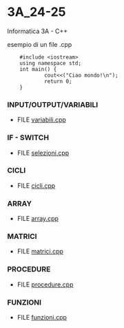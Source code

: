 # 3A_24-25
Informatica 3A - C++


esempio di un file .cpp 

        
        #include <iostream>
        using namespace std;
        int main() {
                cout<<("Ciao mondo!\n");
                return 0;
        }

<h3>INPUT/OUTPUT/VARIABILI</h3>
<p></p></P><ul><li>FILE <a href="https://github.com/LucaMelcarne1/3A_24-25/blob/main/variabili.cpp">variabili.cpp</a> </li></ul></p>

<h3>IF - SWITCH</h3>
<p></p></P><ul><li>FILE <a href="https://github.com/LucaMelcarne1/3A_24-25/blob/main/selezioni.cpp">selezioni.cpp</a> </li></ul></p>

<h3>CICLI</h3>
<p></p></P><ul><li>FILE <a href="https://github.com/LucaMelcarne1/3A_24-25/blob/main/cicli.cpp">cicli.cpp</a> </li></ul></p>

<h3>ARRAY</h3>
<p></p></P><ul><li>FILE <a href="https://github.com/LucaMelcarne1/3A_24-25/blob/main/array.cpp">array.cpp</a> </li></ul></p>

<h3>MATRICI</h3>
<p></p></P><ul><li>FILE <a href="https://github.com/LucaMelcarne1/3A_24-25/blob/main/matrici.cpp">matrici.cpp</a> </li></ul></p>

<h3>PROCEDURE</h3>
<p></p></P><ul><li>FILE <a href="https://github.com/LucaMelcarne1/3A_24-25/blob/main/matrici.cpp">procedure.cpp</a> </li></ul></p>

<h3>FUNZIONI</h3>
<p></p></P><ul><li>FILE <a href="https://github.com/LucaMelcarne1/3A_24-25/blob/main/matrici.cpp">funzioni.cpp</a> </li></ul></p>

